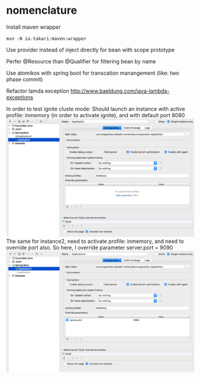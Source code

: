 # nomenclature

Install maven wrapper

    mvn -N io.takari:maven:wrapper
    
Use provider instead of inject directly for bean with scope prototype

Perfer @Resource than @Qualifier for filtering bean by name

Use atomikos with spring boot for transcation manangement (like: two phase commit)

Refactor lamda exception http://www.baeldung.com/java-lambda-exceptions
    
In order to test ignite cluste mode:
Should launch an instance with active profile: inmemory (in order to activate ignite), and with default port 8080
![Alt text](./image/instance1.png?raw=true "Title")
The same for instance2, need to activate profile: inmemory, and need to override port also. So here, I override parameter server.port = 9090
![Alt text](./image/instance2.png?raw=true "Title")